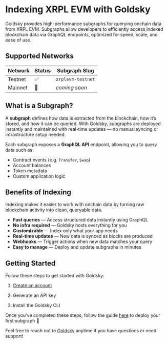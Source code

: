 # Indexing XRPL EVM with Goldsky

Goldsky provides high-performance subgraphs for querying onchain data from XRPL EVM. Subgraphs allow developers to efficiently access indexed blockchain data via GraphQL endpoints, optimized for speed, scale, and ease of use.

## Supported Networks

| Network  | Status           | Subgraph Slug       |
|----------|------------------|---------------------|
| Testnet  |     ✅           | `xrplevm-testnet`   |
| Mainnet  |     🚧           | *coming soon*       |

## What is a Subgraph?

A **subgraph** defines how data is extracted from the blockchain, how it’s stored, and how it can be queried. With Goldsky, subgraphs are deployed instantly and maintained with real-time updates — no manual syncing or infrastructure setup needed.

Each subgraph exposes a **GraphQL API** endpoint, allowing you to query data such as:

- Contract events (e.g. `Transfer`, `Swap`)
- Account balances
- Token metadata
- Custom application logic

## Benefits of Indexing

Indexing makes it easier to work with onchain data by turning raw blockchain activity into clean, queryable data.

- **Fast queries** — Access structured data instantly using GraphQL  
- **No infra required** — Goldsky hosts everything for you  
- **Customizable** — Index only what your app needs  
- **Real-time updates** — New data is synced as blocks are produced  
- **Webhooks** — Trigger actions when new data matches your query  
- **Easy to manage** — Deploy and update subgraphs in minutes

## Getting Started

Follow these steps to get started with Goldsky:

1. [Create an account](https://app.goldsky.com) 

2. Generate an API key

3. Install the Goldsky CLI

Once you've completed these steps, follow the guide [here](https://docs.goldsky.com/subgraphs/deploying-subgraphs) to deploy your first subgraph 🚀

Feel free to reach out to [Goldsky](https://docs.goldsky.com/getting-support) anytime if you have questions or need support!
